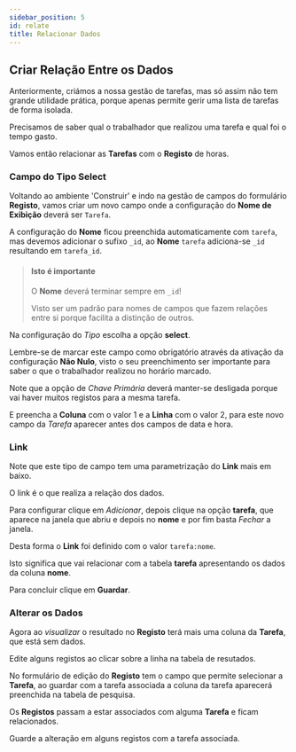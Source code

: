 ```yaml
---
sidebar_position: 5
id: relate
title: Relacionar Dados
---
```


## Criar Relação Entre os Dados 

Anteriormente, criámos a nossa gestão de tarefas, mas só assim não tem grande utilidade prática, porque apenas permite gerir uma lista de tarefas de forma isolada.

Precisamos de saber qual o trabalhador que realizou uma tarefa e qual foi o tempo gasto.

Vamos então relacionar as **Tarefas** com o **Registo** de horas.

### Campo do Tipo Select

Voltando ao ambiente 'Construir' e indo na gestão de campos do formulário **Registo**, vamos criar um novo campo onde a configuração do **Nome de Exibição** deverá ser `Tarefa`.

A configuração do **Nome** ficou preenchida automaticamente com `tarefa`, mas devemos adicionar o sufixo `_id`, ao **Nome** `tarefa` adiciona-se `_id` resultando em `tarefa_id`.

> #### Isto é importante
> O **Nome** deverá terminar sempre em `_id`!
>
> Visto ser um padrão para nomes de campos que fazem relações entre si porque facilita a distinção de outros.

Na configuração do _Tipo_ escolha a opção **select**.

Lembre-se de marcar este campo como obrigatório através da ativação da configuração **Não Nulo**, visto o seu preenchimento ser importante para saber o que o trabalhador realizou no horário marcado.

Note que a opção de _Chave Primária_ deverá manter-se desligada porque vai haver muitos registos para a mesma tarefa.

E preencha a **Coluna** com o valor 1 e a **Linha** com o valor 2, para este novo campo da _Tarefa_ aparecer antes dos campos de data e hora.

### Link

Note que este tipo de campo tem uma parametrização do **Link** mais em baixo.

O link é o que realiza a relação dos dados.

Para configurar clique em _Adicionar_, depois clique na opção **tarefa**, que aparece na janela que abriu e depois no **nome** e por fim basta _Fechar_ a janela.

Desta forma o **Link** foi definido com o valor `tarefa:nome`.

Isto significa que vai relacionar com a tabela **tarefa** apresentando os dados da coluna **nome**.

Para concluir clique em **Guardar**.

### Alterar os Dados

Agora ao _visualizar_ o resultado no **Registo** terá mais uma coluna da **Tarefa**, que está sem dados.

Edite alguns registos ao clicar sobre a linha na tabela de resutados.

No formulário de edição do **Registo** tem o campo que permite selecionar a **Tarefa**, ao guardar com a tarefa associada a coluna da tarefa aparecerá preenchida na tabela de pesquisa.

Os **Registos** passam a estar associados com alguma **Tarefa** e ficam relacionados.

Guarde a alteração em alguns registos com a tarefa associada.
